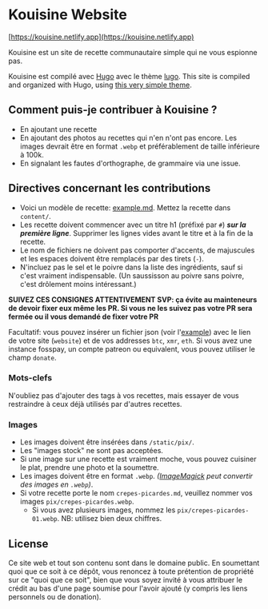 # Kouisine Website

[https://kouisine.netlify.app](https://kouisine.netlify.app)

Kouisine est un site de recette communautaire simple qui ne vous espionne pas.

Kouisine est compilé avec [Hugo](https://gohugo.io) avec le thème [lugo](https://github.com/lukesmithxyz/lugo).
This site is compiled and organized with Hugo, using [this very simple theme](https://github.com/lukesmithxyz/lugo).

## Comment puis-je contribuer à Kouisine ? 
- En ajoutant une recette
- En ajoutant des photos au recettes qui n'en n'ont pas encore. Les images devrait être en format `.webp` et préférablement de taille inférieure à 100k.
- En signalant les fautes d'orthographe, de grammaire via une issue.

## Directives concernant les contributions
- Voici un modèle de recette: [example.md](example.md). Mettez la recette dans `content/`.
- Les recette doivent commencer avec un titre h1 (préfixé par `#`) ***sur la première ligne***. 
  Supprimer les lignes vides avant le titre et à la fin de la recette.
- Le nom de fichiers ne doivent pas comporter d'accents, de majuscules et les espaces doivent être remplacés par des tirets (`-`). 
- N'incluez pas le sel et le poivre dans la liste des ingrédients, sauf si c'est vraiment indispensable. (Un saussisson au poivre sans poivre, c'est drôlement moins intéressant.)

**SUIVEZ CES CONSIGNES ATTENTIVEMENT SVP: ça évite au mainteneurs de devoir fixer eux même les PR. Si vous ne les suivez pas votre PR sera fermée ou il vous demandé de fixer votre PR**

Facultatif: vous pouvez insérer un fichier json (voir l'[example](`data/authors/luke-smith.json`)) avec le lien de votre site (`website`) et de vos addresses `btc`, `xmr`, `eth`. Si vous avez une instance fosspay, un compte patreon ou equivalent, vous pouvez utiliser le champ `donate`.

### Mots-clefs

N'oubliez pas d'ajouter des tags à vos recettes, mais essayer de vous restraindre à ceux déjà utilisés par d'autres recettes.

### Images

- Les images doivent être insérées dans `/static/pix/`. 
- Les "images stock" ne sont pas acceptées.
- Si une image sur une recette est vraiment moche, vous pouvez cuisiner le plat, prendre une photo et la soumettre.
- Les images doivent être en format `.webp`. *([ImageMagick](https://imagemagick.org/index.php) peut convertir des images en `.webp`)*.
- Si votre recette porte le nom `crepes-picardes.md`, veuillez nommer vos images `pix/crepes-picardes.webp`.
  - Si vous avez plusieurs images, nommez les `pix/crepes-picardes-01.webp`. NB: utilisez bien deux chiffres.

## License

Ce site web et tout son contenu sont dans le domaine public.
En soumettant quoi que ce soit à ce dépôt, vous renoncez à toute prétention de propriété sur ce "quoi que ce soit",
bien que vous soyez invité à vous attribuer le crédit au bas d'une page soumise pour l'avoir ajouté (y compris les liens personnels ou de donation).
